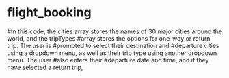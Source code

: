 # flight_booking
#In this code, the cities array stores the names of 30 major cities around the world, and the tripTypes #array stores the options for one-way or return trip. The user is #prompted to select their destination and #departure cities using a dropdown menu, as well as their trip type using another dropdown menu. The user #also enters their #departure date and time, and if they have selected a return trip,
